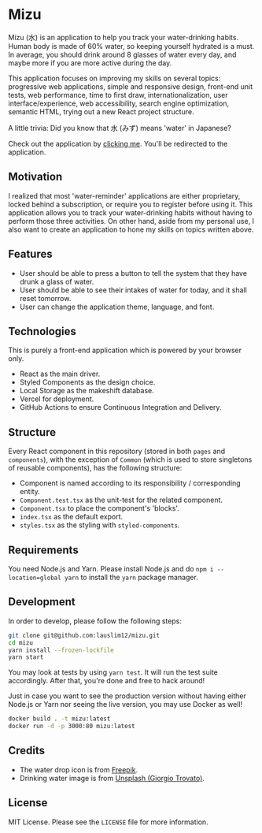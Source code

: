 # Mizu

Mizu (水) is an application to help you track your water-drinking habits. Human body is made of 60% water, so keeping yourself hydrated is a must. In average, you should drink around 8 glasses of water every day, and maybe more if you are more active during the day.

This application focuses on improving my skills on several topics: progressive web applications, simple and responsive design, front-end unit tests, web performance, time to first draw, internationalization, user interface/experience, web accessibility, search engine optimization, semantic HTML, trying out a new React project structure.

A little trivia: Did you know that 水 (みず) means 'water' in Japanese?

Check out the application by [clicking me](https://mizu.vercel.app). You'll be redirected to the application.

## Motivation

I realized that most 'water-reminder' applications are either proprietary, locked behind a subscription, or require you to register before using it. This application allows you to track your water-drinking habits without having to perform those three activities. On other hand, aside from my personal use, I also want to create an application to hone my skills on topics written above.

## Features

- User should be able to press a button to tell the system that they have drunk a glass of water.
- User should be able to see their intakes of water for today, and it shall reset tomorrow.
- User can change the application theme, language, and font.

## Technologies

This is purely a front-end application which is powered by your browser only.

- React as the main driver.
- Styled Components as the design choice.
- Local Storage as the makeshift database.
- Vercel for deployment.
- GitHub Actions to ensure Continuous Integration and Delivery.

## Structure

Every React component in this repository (stored in both `pages` and `components`), with the exception of `Common` (which is used to store singletons of reusable components), has the following structure:

- Component is named according to its responsibility / corresponding entity.
- `Component.test.tsx` as the unit-test for the related component.
- `Component.tsx` to place the component's 'blocks'.
- `index.tsx` as the default export.
- `styles.tsx` as the styling with `styled-components`.

## Requirements

You need Node.js and Yarn. Please install Node.js and do `npm i --location=global yarn` to install the `yarn` package manager.

## Development

In order to develop, please follow the following steps:

```bash
git clone git@github.com:lauslim12/mizu.git
cd mizu
yarn install --frozen-lockfile
yarn start
```

You may look at tests by using `yarn test`. It will run the test suite accordingly. After that, you're done and free to hack around!

Just in case you want to see the production version without having either Node.js or Yarn nor seeing the live version, you may use Docker as well!

```bash
docker build . -t mizu:latest
docker run -d -p 3000:80 mizu:latest
```

## Credits

- The water drop icon is from [Freepik](https://www.flaticon.com/free-icons/water-drop).
- Drinking water image is from [Unsplash (Giorgio Trovato)](https://unsplash.com/photos/Q7YJG5jJU8A).

## License

MIT License. Please see the `LICENSE` file for more information.
